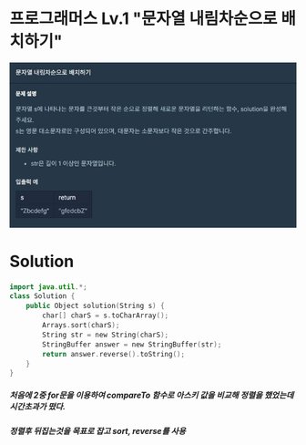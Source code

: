# 프로그래머스 Lv.1 "문자열 내림차순으로 배치하기"
<img src="../pictures/230410.jpg">

# Solution

```swift
import java.util.*;
class Solution {
    public Object solution(String s) {
        char[] charS = s.toCharArray();
        Arrays.sort(charS);
        String str = new String(charS);
        StringBuffer answer = new StringBuffer(str);
        return answer.reverse().toString();
    }
}
```

##### 처음에 2중 for문을 이용하여 compareTo 함수로 아스키 값을 비교해 정렬을 했었는데 시간초과가 떴다.
##### 정렬후 뒤집는것을 목표로 잡고 sort, reverse를 사용
